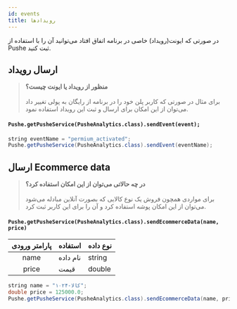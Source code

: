 ```yaml
---
id: events
title: رویدادها
---
```



در صورتی که ایونت(رویداد) خاصی در برنامه اتفاق افتاد می‌توانید آن‌ را با استفاده از Pushe ثبت کنید.

## ارسال رویداد

> **منظور از رویداد یا ایونت چیست؟**<br /><br />
> برای مثال در صورتی که کاربر پلن خود را در برنامه از رایگان به پولی تغییر داد می‌توان از این امکان برای ارسال و ثبت این رویداد استفاده نمود.

<div dir='ltr'>

#### `Pushe.getPusheService(PusheAnalytics.class).sendEvent(event);`

</div>

```java
string eventName = "permium_activated";
Pushe.getPusheService(PusheAnalytics.class).sendEvent(eventName);
```

## ارسال Ecommerce data

> **در چه حالاتی می‌توان از این امکان استفاده کرد؟**<br /><br />
> برای مواردی همچون فروش یک نوع کالایی که بصورت آنلاین مبادله می‌شود می‌توان از این امکان پوشه استفاده کرد و آن‌ را برای این کاربر ثبت کرد.

<div dir='ltr'>

#### `Pushe.getPusheService(PusheAnalytics.class).sendEcommerceData(name, price)`

</div>

|پارامتر ورودی|استفاده|نوع داده|
|:--:|--|--|
|name|نام داده|string|
|price|قیمت|double|

```java
string name = "کالا-۱۰۲۴";
double price = 125000.0;
Pushe.getPusheService(PusheAnalytics.class).sendEcommerceData(name, price);
```